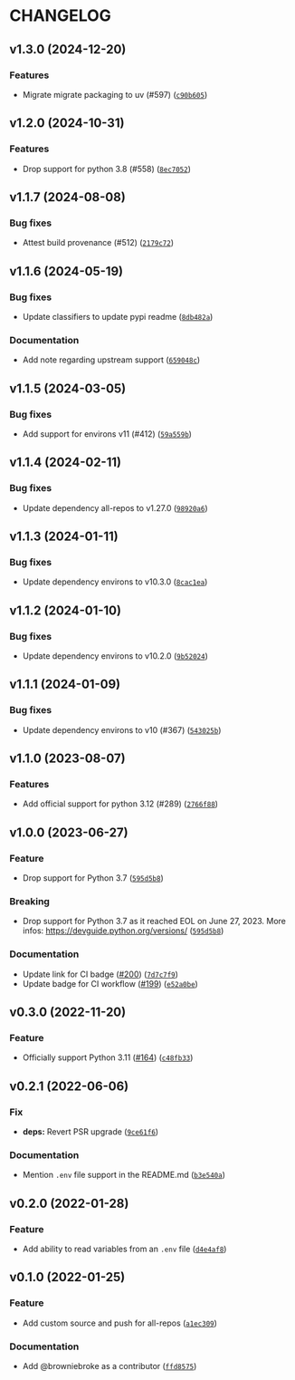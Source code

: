 # CHANGELOG

## v1.3.0 (2024-12-20)

### Features

- Migrate migrate packaging to uv (#597) ([`c90b605`](https://github.com/browniebroke/all-repos-envvar/commit/c90b60528c9eb03a50ad141b7557439a2b0d171b))

## v1.2.0 (2024-10-31)

### Features

- Drop support for python 3.8 (#558) ([`8ec7052`](https://github.com/browniebroke/all-repos-envvar/commit/8ec7052c7e5ae5dfd168a20c3fe197f3f479782e))

## v1.1.7 (2024-08-08)

### Bug fixes

- Attest build provenance (#512) ([`2179c72`](https://github.com/browniebroke/all-repos-envvar/commit/2179c72ca4a0363cf376e8951a08d58eee6a0b83))

## v1.1.6 (2024-05-19)

### Bug fixes

- Update classifiers to update pypi readme ([`8db482a`](https://github.com/browniebroke/all-repos-envvar/commit/8db482a3c83f3bc978e97ffc284946e58381309c))

### Documentation

- Add note regarding upstream support ([`659048c`](https://github.com/browniebroke/all-repos-envvar/commit/659048c815c043b73b9e70fcdee3131b13235b1d))

## v1.1.5 (2024-03-05)

### Bug fixes

- Add support for environs v11 (#412) ([`59a559b`](https://github.com/browniebroke/all-repos-envvar/commit/59a559b22fd548d67bc823e391710976d1a29357))

## v1.1.4 (2024-02-11)

### Bug fixes

- Update dependency all-repos to v1.27.0 ([`98920a6`](https://github.com/browniebroke/all-repos-envvar/commit/98920a6ae23e09afaee2ed1d7fc28f7468df07d4))

## v1.1.3 (2024-01-11)

### Bug fixes

- Update dependency environs to v10.3.0 ([`8cac1ea`](https://github.com/browniebroke/all-repos-envvar/commit/8cac1eaa097db3bd06c48f15bde6957f79dfccc0))

## v1.1.2 (2024-01-10)

### Bug fixes

- Update dependency environs to v10.2.0 ([`9b52024`](https://github.com/browniebroke/all-repos-envvar/commit/9b520247fea82f42d42fdb345e4d4c3d00587a27))

## v1.1.1 (2024-01-09)

### Bug fixes

- Update dependency environs to v10 (#367) ([`543025b`](https://github.com/browniebroke/all-repos-envvar/commit/543025b5ca97832bb45599c94b1db3fa749c930b))

## v1.1.0 (2023-08-07)

### Features

- Add official support for python 3.12 (#289) ([`2766f88`](https://github.com/browniebroke/all-repos-envvar/commit/2766f880941fb4e007a0ee2474e3bc7372e5a5b1))

## v1.0.0 (2023-06-27)

### Feature

- Drop support for Python 3.7 ([`595d5b8`](https://github.com/browniebroke/all-repos-envvar/commit/595d5b8841581e8c37278d722e9e20011f09b336))

### Breaking

- Drop support for Python 3.7 as it reached EOL on June 27, 2023. More infos: https://devguide.python.org/versions/ ([`595d5b8`](https://github.com/browniebroke/all-repos-envvar/commit/595d5b8841581e8c37278d722e9e20011f09b336))

### Documentation

- Update link for CI badge ([#200](https://github.com/browniebroke/all-repos-envvar/issues/200)) ([`7d7c7f9`](https://github.com/browniebroke/all-repos-envvar/commit/7d7c7f986a1c1fba00c11768c3eb5e231306b45f))
- Update badge for CI workflow ([#199](https://github.com/browniebroke/all-repos-envvar/issues/199)) ([`e52a0be`](https://github.com/browniebroke/all-repos-envvar/commit/e52a0be134dc9602a6b6b2bb3e66861f3779c679))

## v0.3.0 (2022-11-20)

### Feature

- Officially support Python 3.11 ([#164](https://github.com/browniebroke/all-repos-envvar/issues/164)) ([`c48fb33`](https://github.com/browniebroke/all-repos-envvar/commit/c48fb338f9f23b3a2b13125ec76a980a3200ff73))

## v0.2.1 (2022-06-06)

### Fix

- **deps:** Revert PSR upgrade ([`9ce61f6`](https://github.com/browniebroke/all-repos-envvar/commit/9ce61f67cc24dd3621be53304eeb36889177cf87))

### Documentation

- Mention `.env` file support in the README.md ([`b3e540a`](https://github.com/browniebroke/all-repos-envvar/commit/b3e540a6eea52752325d8b8df38841c599d46edd))

## v0.2.0 (2022-01-28)

### Feature

- Add ability to read variables from an `.env` file ([`d4e4af8`](https://github.com/browniebroke/all-repos-envvar/commit/d4e4af878ff782b7d09a008162cb75a8f97b117f))

## v0.1.0 (2022-01-25)

### Feature

- Add custom source and push for all-repos ([`a1ec309`](https://github.com/browniebroke/all-repos-envvar/commit/a1ec3095093e0392da37492fb60c706f5d485e8d))

### Documentation

- Add @browniebroke as a contributor ([`ffd8575`](https://github.com/browniebroke/all-repos-envvar/commit/ffd8575bfff384460d7a1c684f539516254fdfdd))
